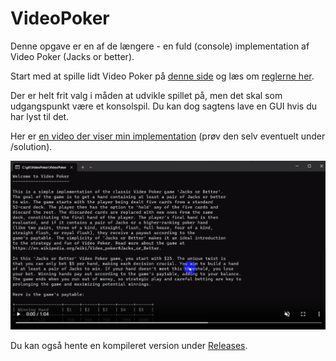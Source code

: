 # VideoPoker

Denne opgave er en af de længere - en fuld (console) implementation af Video Poker (Jacks or better).

Start med at spille lidt Video Poker på [denne side](https://classicvideopoker.com/classicvideopoker/) og læs om [reglerne her](https://en.wikipedia.org/wiki/Video_poker#Jacks_or_Better).

Der er helt frit valg i måden at udvikle spillet på, men det skal som udgangspunkt være et konsolspil. Du kan dog sagtens lave en GUI hvis du har lyst til det.

Her er [en video der viser min implementation](https://s3.eu-west-1.amazonaws.com/media.cronberg.dk/cs/niveau3/videopoker.mp4) (prøv den selv eventuelt under /solution).

[![](video.png)](https://s3.eu-west-1.amazonaws.com/media.cronberg.dk/cs/niveau3/videopoker.mp4)

Du kan også hente en kompileret version under [Releases](https://github.com/opgaver/VideoPoker/releases).